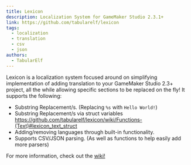```yaml
---
title: Lexicon
description: Localization System for GameMaker Studio 2.3.1+
link: https://github.com/tabularelf/lexicon
tags:
  - localization
  - translation
  - csv
  - json
authors:
  - TabularElf
---
```


Lexicon is a localization system focused around on simplifying implementation of adding translation to your GameMaker Studio 2.3+ project, all the while allowing specific sections to be replaced on the fly!
It supports the following:

* Substring Replacement/s. (Replacing `%s` with `Hello World!`)
* Substring Replacement/s via struct variables https://github.com/tabularelf/lexicon/wiki/Functions-(Text)#lexicon_text_struct
* Adding/removing languages through built-in functionality.
* Supports CSV/JSON parsing. (As well as functions to help easily add more parsers)

For more information, check out the [wiki!](https://github.com/tabularelf/lexicon/wiki/)